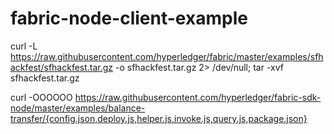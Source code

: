 # fabric-node-client-example


curl -L https://raw.githubusercontent.com/hyperledger/fabric/master/examples/sfhackfest/sfhackfest.tar.gz -o sfhackfest.tar.gz 2> /dev/null;  tar -xvf sfhackfest.tar.gz


curl -OOOOOO https://raw.githubusercontent.com/hyperledger/fabric-sdk-node/master/examples/balance-transfer/{config.json,deploy.js,helper.js,invoke.js,query.js,package.json}
